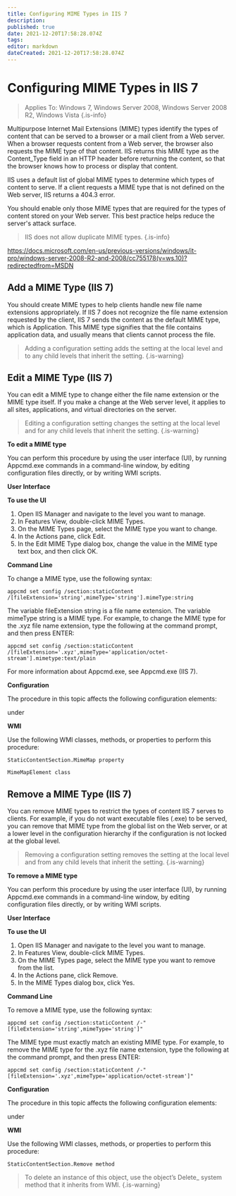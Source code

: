 ```yaml
---
title: Configuring MIME Types in IIS 7
description: 
published: true
date: 2021-12-20T17:58:28.074Z
tags: 
editor: markdown
dateCreated: 2021-12-20T17:58:28.074Z
---
```


# Configuring MIME Types in IIS 7

> Applies To: Windows 7, Windows Server 2008, Windows Server 2008 R2, Windows Vista
{.is-info}


Multipurpose Internet Mail Extensions (MIME) types identify the types of content that can be served to a browser or a mail client from a Web server. When a browser requests content from a Web server, the browser also requests the MIME type of that content. IIS returns this MIME type as the Content_Type field in an HTTP header before returning the content, so that the browser knows how to process or display that content.

IIS uses a default list of global MIME types to determine which types of content to serve. If a client requests a MIME type that is not defined on the Web server, IIS returns a 404.3 error.

You should enable only those MIME types that are required for the types of content stored on your Web server. This best practice helps reduce the server's attack surface.

> IIS does not allow duplicate MIME types.
{.is-info}

https://docs.microsoft.com/en-us/previous-versions/windows/it-pro/windows-server-2008-R2-and-2008/cc755178(v=ws.10)?redirectedfrom=MSDN


## Add a MIME Type (IIS 7)

You should create MIME types to help clients handle new file name extensions appropriately. If IIS 7 does not recognize the file name extension requested by the client, IIS 7 sends the content as the default MIME type, which is Application. This MIME type signifies that the file contains application data, and usually means that clients cannot process the file.

> Adding a configuration setting adds the setting at the local level and to any child levels that inherit the setting.
{.is-warning}

##  Edit a MIME Type (IIS 7)

You can edit a MIME type to change either the file name extension or the MIME type itself. If you make a change at the Web server level, it applies to all sites, applications, and virtual directories on the server.

> Editing a configuration setting changes the setting at the local level and for any child levels that inherit the setting.
{.is-warning}

**To edit a MIME type**

You can perform this procedure by using the user interface (UI), by running Appcmd.exe commands in a command-line window, by editing configuration files directly, or by writing WMI scripts.

**User Interface**


**To use the UI**

1. Open IIS Manager and navigate to the level you want to manage.
1. In Features View, double-click MIME Types.
1. On the MIME Types page, select the MIME type you want to change.
1. In the Actions pane, click Edit.
1. In the Edit MIME Type dialog box, change the value in the MIME type text box, and then click OK.

**Command Line**

To change a MIME type, use the following syntax:

```
appcmd set config /section:staticContent /[fileExtension='string',mimeType='string'].mimeType:string
```

The variable fileExtension string is a file name extension. The variable mimeType string is a MIME type. For example, to change the MIME type for the .xyz file name extension, type the following at the command prompt, and then press ENTER:

```
appcmd set config /section:staticContent /[fileExtension='.xyz',mimeType='application/octet-stream'].mimetype:text/plain
```

For more information about Appcmd.exe, see Appcmd.exe (IIS 7).

**Configuration**

The procedure in this topic affects the following configuration elements:

<mimeMap> under <staticContent>
  
**WMI**  
  
Use the following WMI classes, methods, or properties to perform this procedure:

    StaticContentSection.MimeMap property

    MimeMapElement class
  
## Remove a MIME Type (IIS 7)
  
 You can remove MIME types to restrict the types of content IIS 7 serves to clients. For example, if you do not want executable files (.exe) to be served, you can remove that MIME type from the global list on the Web server, or at a lower level in the configuration hierarchy if the configuration is not locked at the global level.
  
> Removing a configuration setting removes the setting at the local level and from any child levels that inherit the setting.
{.is-warning}


**To remove a MIME type**
  
You can perform this procedure by using the user interface (UI), by running Appcmd.exe commands in a command-line window, by editing configuration files directly, or by writing WMI scripts.
  
**User Interface**
 
  **To use the UI**

  
1. Open IIS Manager and navigate to the level you want to manage.
1. In Features View, double-click MIME Types.
1. On the MIME Types page, select the MIME type you want to remove from the list.
1. In the Actions pane, click Remove.
1. In the MIME Types dialog box, click Yes.
  
**Command Line**
  
To remove a MIME type, use the following syntax:

```
appcmd set config /section:staticContent /-"[fileExtension='string',mimeType='string']"
```
  
The MIME type must exactly match an existing MIME type. For example, to remove the MIME type for the .xyz file name extension, type the following at the command prompt, and then press ENTER:
  
```
appcmd set config /section:staticContent /-"[fileExtension='.xyz',mimeType='application/octet-stream']"
```
  
**Configuration**  
  
The procedure in this topic affects the following configuration elements:

<mimeMap> under <staticContent>
  
**WMI**  
  
Use the following WMI classes, methods, or properties to perform this procedure:

    StaticContentSection.Remove method  
  
>  To delete an instance of this object, use the object’s Delete_ system method that it inherits from WMI.
{.is-warning}

  